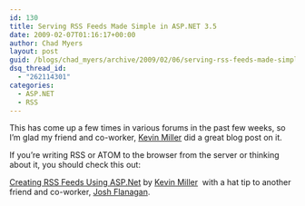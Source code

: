 ```yaml
---
id: 130
title: Serving RSS Feeds Made Simple in ASP.NET 3.5
date: 2009-02-07T01:16:17+00:00
author: Chad Myers
layout: post
guid: /blogs/chad_myers/archive/2009/02/06/serving-rss-feeds-made-simple-in-asp-net-3-5.aspx
dsq_thread_id:
  - "262114301"
categories:
  - ASP.NET
  - RSS
---
```

This has come up a few times in various forums in the past few weeks, so I’m glad my friend and co-worker, [Kevin Miller](http://blogs.dovetailsoftware.com/blogs/kmiller) did a great blog post on it.

If you’re writing RSS or ATOM to the browser from the server or thinking about it, you should check this out:

[Creating RSS Feeds Using ASP.Net](http://blogs.dovetailsoftware.com/blogs/kmiller/archive/2009/02/06/creating-rss-feeds-using-asp-net.aspx) by [Kevin Miller](http://blogs.dovetailsoftware.com/blogs/kmiller)&#160; with a hat tip to another friend and co-worker, [Josh Flanagan](http://www.lostechies.com/blogs/joshuaflanagan/).